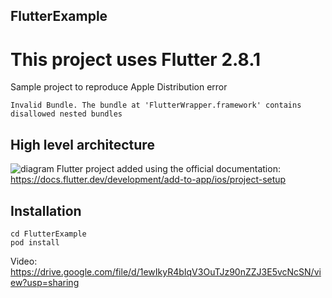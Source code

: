 ## FlutterExample

# This project uses Flutter 2.8.1

Sample project to reproduce Apple Distribution error
```
Invalid Bundle. The bundle at 'FlutterWrapper.framework' contains disallowed nested bundles
```

## High level architecture
![diagram](https://user-images.githubusercontent.com/90182796/210980316-0b26cd77-f694-447a-965c-efedac76a467.jpg)
Flutter project added using the official documentation: https://docs.flutter.dev/development/add-to-app/ios/project-setup


## Installation

```
cd FlutterExample
pod install
```

Video: https://drive.google.com/file/d/1ewIkyR4bIqV3OuTJz90nZZJ3E5vcNcSN/view?usp=sharing

